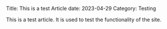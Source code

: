 Title: This is a test Article
date: 2023-04-29
Category: Testing


This is a test article. It is used to test the functionality of the site.
